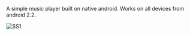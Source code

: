 A simple music player built on native android. Works on all devices from android 2.2.

![SS1](https://cloud.githubusercontent.com/assets/12087975/7339174/b8a2dbe6-ec82-11e4-9e1c-9c60a1ba451c.png)

